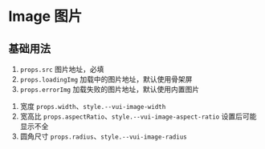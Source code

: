 # Image 图片

## 基础用法

1. `props.src` 图片地址，必填
2. `props.loadingImg` 加载中的图片地址，默认使用骨架屏
3. `props.errorImg` 加载失败的图片地址，默认使用内置图片

<preview path="./demos/basic.vue"></preview>

<!--@include: @/component/@parts/props-style.md-->

1. 宽度 `props.width`、`style.--vui-image-width`
2. 宽高比 `props.aspectRatio`、`style.--vui-image-aspect-ratio` 设置后可能显示不全
3. 圆角尺寸 `props.radius`、`style.--vui-image-radius`

<preview path="./demos/style.vue"></preview>
